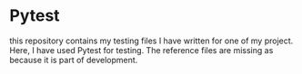 # Pytest
this repository contains my testing files I have written for one of my project. 
Here, I have used Pytest for testing. The reference files are missing as because it is part of development.  
